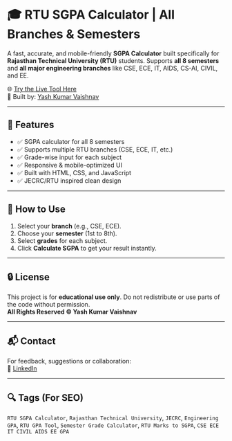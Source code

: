 # 🎓 RTU SGPA Calculator | All Branches & Semesters

A fast, accurate, and mobile-friendly **SGPA Calculator** built specifically for **Rajasthan Technical University (RTU)** students. Supports **all 8 semesters** and **all major engineering branches** like CSE, ECE, IT, AIDS, CS-AI, CIVIL, and EE.

🌐 [Try the Live Tool Here](https://yash-kumar-vaishnav.github.io/RTU-SGPA-CALC-ALL-BRANCH/)  
🔧 Built by: [Yash Kumar Vaishnav](https://github.com/YashVaishnav19)

---

## 🚀 Features

- ✅ SGPA calculator for all 8 semesters
- ✅ Supports multiple RTU branches (CSE, ECE, IT, etc.)
- ✅ Grade-wise input for each subject
- ✅ Responsive & mobile-optimized UI
- ✅ Built with HTML, CSS, and JavaScript
- ✅ JECRC/RTU inspired clean design

---

## 🎯 How to Use

1. Select your **branch** (e.g., CSE, ECE).
2. Choose your **semester** (1st to 8th).
3. Select **grades** for each subject.
4. Click **Calculate SGPA** to get your result instantly.

---

## 🔒 License

This project is for **educational use only**. Do not redistribute or use parts of the code without permission.  
**All Rights Reserved © Yash Kumar Vaishnav**

---

## 📬 Contact

For feedback, suggestions or collaboration:   
🔗 [LinkedIn](www.linkedin.com/in/yash-kumar-vaishnav-48b062220)

---

## 🔍 Tags (For SEO)

`RTU SGPA Calculator`, `Rajasthan Technical University`, `JECRC`, `Engineering GPA`, `RTU GPA Tool`, `Semester Grade Calculator`, `RTU Marks to SGPA`, `CSE ECE IT CIVIL AIDS EE GPA`
